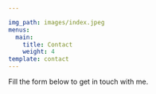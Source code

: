 ```yaml
---

img_path: images/index.jpeg
menus:
  main:
    title: Contact
    weight: 4
template: contact
---
```


Fill the form below to get in touch with me.

